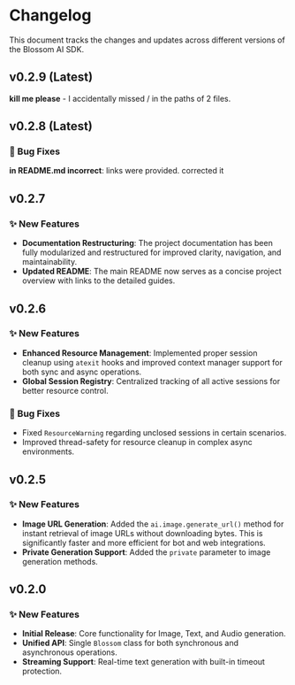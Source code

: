# Changelog

This document tracks the changes and updates across different versions of the Blossom AI SDK.
## v0.2.9 (Latest)
**kill me please** - I accidentally missed / in the paths of 2 files.
## v0.2.8 (Latest)

### 🐛 Bug Fixes
**in README.md incorrect**: links were provided. corrected it


## v0.2.7 

### ✨ New Features

- **Documentation Restructuring**: The project documentation has been fully modularized and restructured for improved clarity, navigation, and maintainability.
- **Updated README**: The main README now serves as a concise project overview with links to the detailed guides.

## v0.2.6 

### ✨ New Features

- **Enhanced Resource Management**: Implemented proper session cleanup using `atexit` hooks and improved context manager support for both sync and async operations.
- **Global Session Registry**: Centralized tracking of all active sessions for better resource control.

### 🐛 Bug Fixes

- Fixed `ResourceWarning` regarding unclosed sessions in certain scenarios.
- Improved thread-safety for resource cleanup in complex async environments.

## v0.2.5

### ✨ New Features

- **Image URL Generation**: Added the `ai.image.generate_url()` method for instant retrieval of image URLs without downloading bytes. This is significantly faster and more efficient for bot and web integrations.
- **Private Generation Support**: Added the `private` parameter to image generation methods.

## v0.2.0

### ✨ New Features

- **Initial Release**: Core functionality for Image, Text, and Audio generation.
- **Unified API**: Single `Blossom` class for both synchronous and asynchronous operations.
- **Streaming Support**: Real-time text generation with built-in timeout protection.
